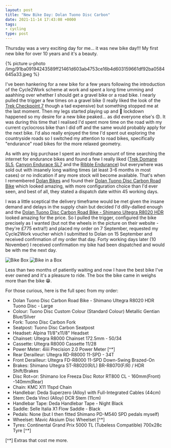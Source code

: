 ```yaml
---
layout: post
title: "New Bike Day: Dolan Tuono Disc Carbon"
date: 2021-11-14 17:43:08 +0000
tags:
- cycling
type: post
---
```


Thursday was a very exciting day for me... it was new bike day!!! My first new bike for over 10 years and it's a beauty.

{% picture u-photo /img/91ba09194243589ff21461d603ab4753ce16b4d603159661df92ba0584645a33.jpeg %}

I've been hankering for a new bike for a few years following the introduction of the Cycle2Work scheme at work and spent a long time umming and aaahhing over whether I should get a gravel bike or a road bike. I nearly pulled the trigger a few times on a gravel bike (I really liked the look of the [Trek Checkpoint 7](https://www.trekbikes.com/gb/en_GB/bikes/road-bikes/gravel-bikes/checkpoint/checkpoint-sl/checkpoint-sl-7/p/29344/?colorCode=reddark) though a tad expensive) but something stopped me at the last moment. Then my legs started playing up and 🦠 lockdown happened so my desire for a new bike peaked... as did everyone else's 😞. It was during this time that I realised I'd spent more time on the road with my current cyclocross bike than I did off and the same would probably apply for the next bike. I'd also really enjoyed the time I'd spent out exploring the countryside roads so I switched my attention to road bikes, specifically "endurance" road bikes for the more relaxed geometry.

As with any big purchase I spent an inordinate amount of time searching the internet for endurance bikes and found a few I really liked ([Trek Domane SL5](https://www.trekbikes.com/gb/en_GB/bikes/road-bikes/performance-road-bikes/domane/domane-sl/domane-sl-5/p/28311/), [Canyon Endurace SL7](https://www.canyon.com/en-gb/road-bikes/endurance-bikes/endurace/cf-sl/endurace-cf-sl-7-disc/2947.html) and the [Ribble Endurance](https://www.ribblecycles.co.uk/ribble-endurance-sl-disc-red-shimano-ultegra-di2/)) but everywhere was sold out with insanely long waiting times (at least 3-6 months in most cases) or no indication if any more stock will become available. That's when I remembered [Dolan Bikes](https://www.dolan-bikes.com/) and found their [Dolan Tuono Disc Carbon Road Bike](https://www.dolan-bikes.com/tuono-disc-carbon-road/) which looked amazing, with more configuration choice than I'd ever seen, and best of all, they stated a dispatch date within 45 working days. 

I was a little sceptical the delivery timeframe would be met given the insane demand and delays in the supply chain but decided I'd dilly-dallied enough and the [Dolan Tuono Disc Carbon Road Bike - Shimano Ultegra R8020 HDR](https://www.dolan-bikes.com/dolan-tuono-disc-carbon-road-bike-simano-ultegra-r8020-hdr/) looked amazing for the price. So I pulled the trigger, configured the bike precisely as I wanted (but not the wheels in the picture on their website - they're £775 extra!!) and placed my order on 7 September, requested my Cycle2Work voucher which I submitted to Dolan on 15 September and received confirmation of my order that day. Forty working days later (10 November) I received confirmation my bike had been dispatched and would be with me the next day. 

![Bike Box](https://gonefora.run/img/bike-box.jpeg) ![Bike in a Box](https://gonefora.run/img/bike-in-a-box.jpeg)

Less than two months of patiently waiting and now I have the best bike I've ever owned and it's a pleasure to ride. The box the bike came in weighs more than the bike 😁.

For those curious, here is the full spec from my order:

- Dolan Tuono Disc Carbon Road Bike - Shimano Ultegra R8020 HDR Tuono Disc - Large 
- Colour: Tuono Disc Custom Colour (Standard Colour) Metallic Gentian Blue/Silver
- Fork: Tuono Disc Carbon Fork
- Seatpost: Tuono Disc Carbon Seatpost
- Headset: Alpina 11/8"x11/8" Headset
- Chainset: Ultegra R8000 Chainset 172.5mm - 50/34
- Cassette: Ultegra R8000 Cassette 11/28
- Power Meter: 4iiii Precision 2.0 Power Meter [^*]
- Rear Derailleur: Ultegra RD-R8000 11-SPD - 34T
- Front Derailleur: Ultegra FD-R8000 11-SPD Down-Swing Brazed-On
- Brakes: Shimano Ultegra ST-R8020(R/L) BR-R8070(F/R) / HDR Shift/Brakes
- Disc Rot=or: Shimano Ice Freeza Disc Rotor RT800 CL - 160mm(Front) -140mm(Rear)
- Chain: KMC X11 11spd Chain
- Handlebar: Deda Superzero (Alloy) with Full-Integrated Cables (44cm)
- Stem: Deda Vinci (Alloy) DCR Stem (11cm)
- Handlebar Tape: Deda Handlebar Tape - Night Black
- Saddle: Selle Italia X1 Flow Saddle - Black
- Pedals: None (but I then fitted Shimano PD-M540 SPD pedals myself)
- Wheelset: Mavic Aksium Disc Wheelset [^*]
- Tyres: Continental Grand Prix 5000 TL (Tubeless Compatible) 700x28c Tyre [^*]

[^*] Extras that cost me more.